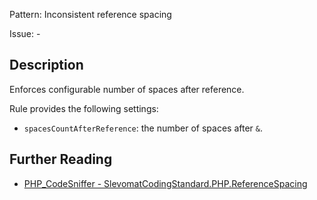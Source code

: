 Pattern: Inconsistent reference spacing

Issue: -

## Description

Enforces configurable number of spaces after reference.

Rule provides the following settings:

* `spacesCountAfterReference`: the number of spaces after `&`.

## Further Reading

* [PHP_CodeSniffer - SlevomatCodingStandard.PHP.ReferenceSpacing](https://github.com/slevomat/coding-standard/blob/master/doc/php.md#slevomatcodingstandardphpreferencespacing-)